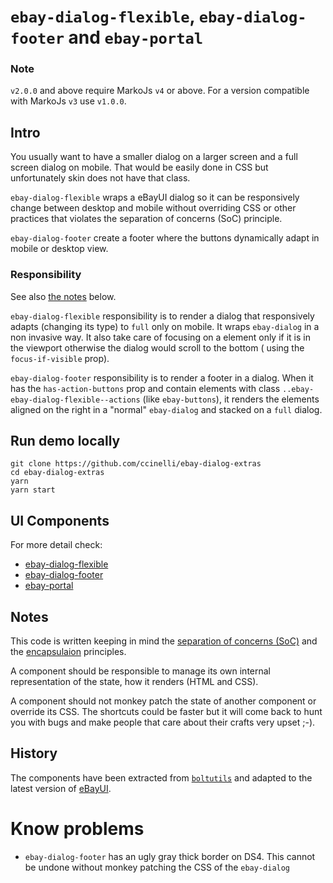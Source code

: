 # `ebay-dialog-flexible`, `ebay-dialog-footer` and `ebay-portal`

### Note 

`v2.0.0` and above require MarkoJs `v4` or above. For a version compatible with MarkoJs `v3` use `v1.0.0`.

## Intro

You usually want to have a smaller dialog on a larger screen and a full screen dialog on mobile. That would be easily done in CSS but unfortunately skin does not have that class. 

`ebay-dialog-flexible` wraps a eBayUI dialog so it can be responsively change between desktop and mobile without overriding CSS or other practices that violates the separation of concerns (SoC) principle.

`ebay-dialog-footer` create a footer where the buttons dynamically adapt in mobile or desktop view.


### Responsibility 

See also [the notes](#notes) below.

`ebay-dialog-flexible` responsibility is to render a dialog that responsively adapts (changing its type) to `full` only on mobile. It wraps `ebay-dialog` in a non invasive way.
It also take care of focusing on a element only if it is in the viewport otherwise the dialog would scroll to the bottom ( using the `focus-if-visible` prop).

`ebay-dialog-footer` responsibility is to render a footer in a dialog. When it has the `has-action-buttons` prop and contain elements with class `..ebay-ebay-dialog-flexible--actions` (like `ebay-buttons`), it renders the elements aligned on the right in a "normal" `ebay-dialog` and stacked on a `full` dialog.

## Run demo locally 

```
git clone https://github.com/ccinelli/ebay-dialog-extras
cd ebay-dialog-extras
yarn
yarn start
```

## UI Components
For more detail check: 

 - [ebay-dialog-flexible](./lib/ui-modules/ebay-dialog-flexible/README.md)
 - [ebay-dialog-footer](./lib/ui-modules/ebay-dialog-footer/README.md)
 - [ebay-portal](./lib/ui-modules/ebay-portal/README.md)


## Notes

This code is written keeping in mind the [separation of concerns (SoC)](https://en.wikipedia.org/wiki/Separation_of_concerns) and the [encapsulaion](https://en.wikipedia.org/wiki/Encapsulation_(computer_programming)) principles. 

A component should be responsible to manage its own internal representation of the state, how it renders (HTML and CSS). 

A component should not monkey patch the state of another component or override its CSS. The shortcuts could be faster but it will come back to hunt you with bugs and make people that care about their crafts very upset ;-).  


## History

The components have been extracted from [`boltutils`](https://github.corp.ebay.com/c2cselling/boltutils/tree/b6a9a38b54af0af697701d2a2c64f85b44c13e7e/lib/ui-modules) and adapted to the latest version of [eBayUI](https://github.com/eBay/ebayui-core).

# Know problems

- `ebay-dialog-footer` has an ugly gray thick border on DS4. This cannot be undone without monkey patching the CSS of the `ebay-dialog` 